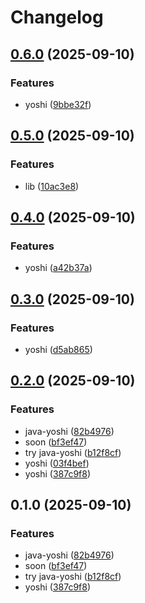 # Changelog

## [0.6.0](https://github.com/ardetrick/release-please-playground/compare/v0.5.0...v0.6.0) (2025-09-10)


### Features

* yoshi ([9bbe32f](https://github.com/ardetrick/release-please-playground/commit/9bbe32ffd52bdeaced5624c22fce68e6c4feb026))

## [0.5.0](https://github.com/ardetrick/release-please-playground/compare/v0.4.0...v0.5.0) (2025-09-10)


### Features

* lib ([10ac3e8](https://github.com/ardetrick/release-please-playground/commit/10ac3e8046fcc5a74aa6c6d220339912d57853b3))

## [0.4.0](https://github.com/ardetrick/release-please-playground/compare/v0.3.0...v0.4.0) (2025-09-10)


### Features

* yoshi ([a42b37a](https://github.com/ardetrick/release-please-playground/commit/a42b37a5c784689e8f78b3349dcf4a6ba7513dbe))

## [0.3.0](https://github.com/ardetrick/release-please-playground/compare/v0.2.0...v0.3.0) (2025-09-10)


### Features

* yoshi ([d5ab865](https://github.com/ardetrick/release-please-playground/commit/d5ab865cfd7b45f96369169c85cc9e756f3f8265))

## [0.2.0](https://github.com/ardetrick/release-please-playground/compare/v0.1.0...v0.2.0) (2025-09-10)


### Features

* java-yoshi ([82b4976](https://github.com/ardetrick/release-please-playground/commit/82b49768eb7aea549add836cf620754cf0d1f899))
* soon ([bf3ef47](https://github.com/ardetrick/release-please-playground/commit/bf3ef47411dd4c0498e0b747e8cb59392e20de83))
* try java-yoshi ([b12f8cf](https://github.com/ardetrick/release-please-playground/commit/b12f8cfb7295e736036fa2945083cf52752de0d9))
* yoshi ([03f4bef](https://github.com/ardetrick/release-please-playground/commit/03f4bef9b0e6808cb1a4dc643b7f110d6aee775d))
* yoshi ([387c9f8](https://github.com/ardetrick/release-please-playground/commit/387c9f817337d97d1c9fab173836b7ebde42348a))

## 0.1.0 (2025-09-10)


### Features

* java-yoshi ([82b4976](https://github.com/ardetrick/release-please-playground/commit/82b49768eb7aea549add836cf620754cf0d1f899))
* soon ([bf3ef47](https://github.com/ardetrick/release-please-playground/commit/bf3ef47411dd4c0498e0b747e8cb59392e20de83))
* try java-yoshi ([b12f8cf](https://github.com/ardetrick/release-please-playground/commit/b12f8cfb7295e736036fa2945083cf52752de0d9))
* yoshi ([387c9f8](https://github.com/ardetrick/release-please-playground/commit/387c9f817337d97d1c9fab173836b7ebde42348a))
